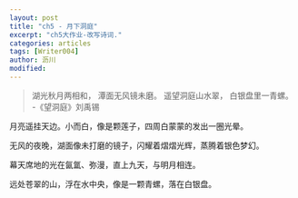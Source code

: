 ```yaml
---
layout: post
title: "ch5 - 月下洞庭"
excerpt: "ch5大作业-改写诗词."
categories: articles
tags: [Writer004]
author: 沥川
modified:
---
```


>湖光秋月两相和，
>潭面无风镜未磨。
>遥望洞庭山水翠，
>白银盘里一青螺。
-《望洞庭》刘禹锡

月亮遥挂天边。小而白，像是颗莲子，四周白蒙蒙的发出一圈光晕。

无风的夜晚，湖面像未打磨的镜子，闪耀着熠熠光辉，蒸腾着银色梦幻。

幕天席地的光在氤氲、弥漫，直上九天，与明月相连。

远处苍翠的山，浮在水中央，像是一颗青螺，落在白银盘。
